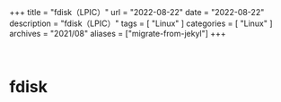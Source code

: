 +++
title = "fdisk（LPIC）"
url = "2022-08-22"
date = "2022-08-22"
description = "fdisk（LPIC）"
tags = [
  "Linux"
]
categories = [
  "Linux"
]
archives = "2021/08"
aliases = ["migrate-from-jekyl"]
+++

<br>

# fdisk


